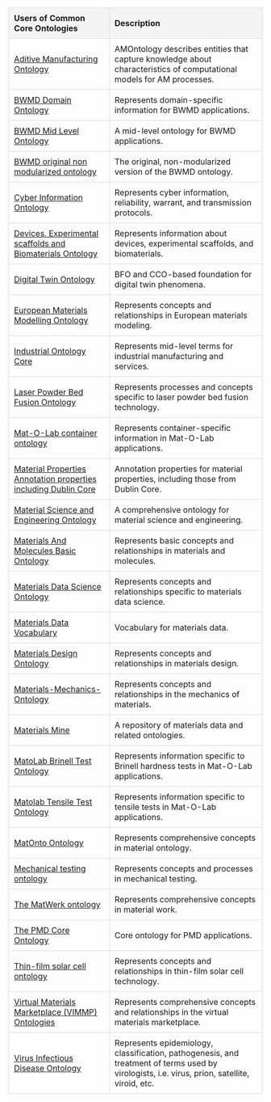 <!DOCTYPE html>
<html lang="en">
<head>
    <meta charset="UTF-8">
    <meta name="viewport" content="width=device-width, initial-scale=1.0">
    <title>Common Core Ontologies</title>
    <style>
        table {
            width: 100%;
            border-collapse: collapse;
            margin-bottom: 20px;
        }
        th, td {
            padding: 10px;
            border: 1px solid #ddd;
            text-align: left;
        }
        th {
            background-color: #f4f4f4;
        }
    </style>
</head>
<body>
    <table>
        <thead>
            <tr>
                <th>Users of Common Core Ontologies</th>
                <th>Description</th>
            </tr>
        </thead>
        <tbody>
            <tr>
                <td><a href="https://matportal.org/ontologies/AMONTOLOGY">Aditive Manufacturing Ontology</a></td>
                <td>AMOntology describes entities that capture knowledge about characteristics of computational models for AM processes.</td>
            </tr>
            <tr>
                <td><a href="https://matportal.org/ontologies/BWMD-DOMAIN">BWMD Domain Ontology</a></td>
                <td>Represents domain-specific information for BWMD applications.</td>
            </tr>
            <tr>
                <td><a href="https://matportal.org/ontologies/BWMD-MID">BWMD Mid Level Ontology</a></td>
                <td>A mid-level ontology for BWMD applications.</td>
            </tr>
            <tr>
                <td><a href="https://matportal.org/ontologies/BWMD">BWMD original non modularized ontology</a></td>
                <td>The original, non-modularized version of the BWMD ontology.</td>
            </tr>
            <tr>
                <td><a href="https://github.com/CommonCoreOntology/TowardsACyberInformationOntology">Cyber Information Ontology</a></td>
                <td>Represents cyber information, reliability, warrant, and transmission protocols.</td>
            </tr>
            <tr>
                <td><a href="https://matportal.org/ontologies/DEB">Devices, Experimental scaffolds and Biomaterials Ontology</a></td>
                <td>Represents information about devices, experimental scaffolds, and biomaterials.</td>
            </tr>
            <td><a href="https://arxiv.org/pdf/2405.00960v1">Digital Twin Ontology</a></td>
                <td>BFO and CCO-based foundation for digital twin phenomena.</td>
            </tr>
            <tr>
                <td><a href="https://matportal.org/ontologies/EMMO">European Materials Modelling Ontology</a></td>
                <td>Represents concepts and relationships in European materials modeling.</td>
            </tr>
            <tr>
                <td><a href="https://github.com/iofoundry/ontology">Industrial Ontology Core</a></td>
                <td>Represents mid-level terms for industrial manufacturing and services.</td>
            </tr>
            <tr>
                <td><a href="https://matportal.org/ontologies/LPBFO">Laser Powder Bed Fusion Ontology</a></td>
                <td>Represents processes and concepts specific to laser powder bed fusion technology.</td>
            </tr>
            <tr>
                <td><a href="https://matportal.org/ontologies/MOCO">Mat-O-Lab container ontology</a></td>
                <td>Represents container-specific information in Mat-O-Lab applications.</td>
            </tr>
            <tr>
                <td><a href="https://matportal.org/ontologies/MP-SCHM">Material Properties Annotation properties including Dublin Core</a></td>
                <td>Annotation properties for material properties, including those from Dublin Core.</td>
            </tr>
            <tr>
                <td><a href="https://matportal.org/ontologies/MSEO">Material Science and Engineering Ontology</a></td>
                <td>A comprehensive ontology for material science and engineering.</td>
            </tr>
            <tr>
                <td><a href="https://matportal.org/ontologies/MAMBO">Materials And Molecules Basic Ontology</a></td>
                <td>Represents basic concepts and relationships in materials and molecules.</td>
            </tr>
            <tr>
                <td><a href="https://matportal.org/ontologies/MDS">Materials Data Science Ontology</a></td>
                <td>Represents concepts and relationships specific to materials data science.</td>
            </tr>
            <tr>
                <td><a href="https://matportal.org/ontologies/NMRRVOCAB">Materials Data Vocabulary</a></td>
                <td>Vocabulary for materials data.</td>
            </tr>
            <tr>
                <td><a href="https://matportal.org/ontologies/MDO-FULL">Materials Design Ontology</a></td>
                <td>Represents concepts and relationships in materials design.</td>
            </tr>
            <tr>
                <td><a href="https://matportal.org/ontologies/MECH">Materials-Mechanics-Ontology</a></td>
                <td>Represents concepts and relationships in the mechanics of materials.</td>
            </tr>
            <tr>
                <td><a href="https://matportal.org/ontologies/MM">Materials Mine</a></td>
                <td>A repository of materials data and related ontologies.</td>
            </tr>
            <tr>
                <td><a href="https://matportal.org/ontologies/MOL_BRINELL">MatoLab Brinell Test Ontology</a></td>
                <td>Represents information specific to Brinell hardness tests in Mat-O-Lab applications.</td>
            </tr>
            <tr>
                <td><a href="https://matportal.org/ontologies/MOL_TENSILE">Matolab Tensile Test Ontology</a></td>
                <td>Represents information specific to tensile tests in Mat-O-Lab applications.</td>
            </tr>
            <tr>
                <td><a href="https://matportal.org/ontologies/MATONTO">MatOnto Ontology</a></td>
                <td>Represents comprehensive concepts in material ontology.</td>
            </tr>
            <tr>
                <td><a href="https://matportal.org/ontologies/MTO">Mechanical testing ontology</a></td>
                <td>Represents concepts and processes in mechanical testing.</td>
            </tr>
            <tr>
                <td><a href="https://matportal.org/ontologies/MWO">The MatWerk ontology</a></td>
                <td>Represents comprehensive concepts in material work.</td>
            </tr>
            <tr>
                <td><a href="https://matportal.org/ontologies/PMDCO">The PMD Core Ontology</a></td>
                <td>Core ontology for PMD applications.</td>
            </tr>
            <tr>
                <td><a href="https://matportal.org/ontologies/TFSCO">Thin-film solar cell ontology</a></td>
                <td>Represents concepts and relationships in thin-film solar cell technology.</td>
            </tr>
            <tr>
                <td><a href="https://matportal.org/ontologies/VIMMP_ONTOLOGIES">Virtual Materials Marketplace (VIMMP) Ontologies</a></td>
                <td>Represents comprehensive concepts and relationships in the virtual materials marketplace.</td>
            </tr>
            <td><a href="https://bioportal.bioontology.org/ontologies/VIDO">Virus Infectious Disease Ontology</a></td>
                <td>Represents epidemiology, classification, pathogenesis, and treatment of terms used by virologists, i.e. virus, prion, satellite, viroid, etc.</td>
            </tr>
        </tbody>
    </table>
</body>
</html>
